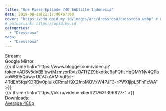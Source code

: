 ```yaml
---
title: "One Piece Episode 740 Subtitle Indonesia"
date: 2019-08-20T21:17:06+07:00
cover: "https://cdn.opid.my.id/images/arc/dressrosa/dressrosa.webp" # Optional, cover
# authorlink: https://opid.my.id
categories:
  - "Dressrosa"
tags:
  - "Dressrosa"
---
```

<div class="ui menu violet borderless inverted">
  <div class="header item active">
        Stream:
    </div>
  <a class="active item" data-tab="google">
    <i class="google drive icon"></i> Google
  </a>
  <a class="item nounderline" data-tab="mirror">
    <i class="odnoklassniki icon"></i> Mirror
  </a>
</div>
<div class="ui bottom attached tab segment active" style="border:0 !important;" data-tab="google">
{{< iframe link="https://www.blogger.com/video.g?token=AD6v5dyBBIbwtMzmzxrRvizOATfZZ9bkotke9aFQfiuHgQMYNv4QPaaoWB05QawzrU0VJkAVMiVdRcI-4TdEh5fqsKDRBw0pIuIkCRmsH9X2fnoMOVxW4PJF3-rPWXIjlpL5FhFxWA" >}}
</div>
<div class="ui bottom attached tab segment" style="border:0 !important;" data-tab="mirror">
{{< iframe link="https://ok.ru/videoembed/2176313068278" >}}
</div>
<div class="ui menu violet borderless inverted">
  <div class="header item active">
        Downloads:
    </div>
  <a class="item nounderline" href="https://ouo.io/CDLD1WO" target="_blank" rel="dofollow"><i class="google drive icon"></i>
    Average 480p</a>
</div>